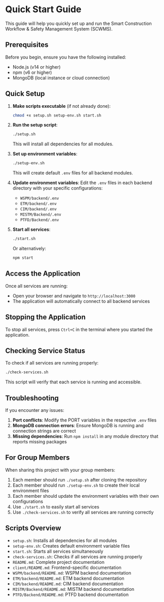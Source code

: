 # Quick Start Guide

This guide will help you quickly set up and run the Smart Construction Workflow & Safety Management System (SCWMS).

## Prerequisites

Before you begin, ensure you have the following installed:
- Node.js (v14 or higher)
- npm (v6 or higher)
- MongoDB (local instance or cloud connection)

## Quick Setup

1. **Make scripts executable** (if not already done):
   ```bash
   chmod +x setup.sh setup-env.sh start.sh
   ```

2. **Run the setup script**:
   ```bash
   ./setup.sh
   ```
   This will install all dependencies for all modules.

3. **Set up environment variables**:
   ```bash
   ./setup-env.sh
   ```
   This will create default `.env` files for all backend modules.

4. **Update environment variables**:
   Edit the `.env` files in each backend directory with your specific configurations:
   - `WSPM/backend/.env`
   - `ETM/backend/.env`
   - `CIM/backend/.env`
   - `MISTM/Backend/.env`
   - `PTFD/Backend/.env`

5. **Start all services**:
   ```bash
   ./start.sh
   ```
   Or alternatively:
   ```bash
   npm start
   ```

## Access the Application

Once all services are running:
- Open your browser and navigate to `http://localhost:3000`
- The application will automatically connect to all backend services

## Stopping the Application

To stop all services, press `Ctrl+C` in the terminal where you started the application.

## Checking Service Status

To check if all services are running properly:
```bash
./check-services.sh
```

This script will verify that each service is running and accessible.

## Troubleshooting

If you encounter any issues:

1. **Port conflicts**: Modify the PORT variables in the respective `.env` files
2. **MongoDB connection errors**: Ensure MongoDB is running and connection strings are correct
3. **Missing dependencies**: Run `npm install` in any module directory that reports missing packages

## For Group Members

When sharing this project with your group members:
1. Each member should run `./setup.sh` after cloning the repository
2. Each member should run `./setup-env.sh` to create their local environment files
3. Each member should update the environment variables with their own configurations
4. Use `./start.sh` to easily start all services
5. Use `./check-services.sh` to verify all services are running correctly

## Scripts Overview

- `setup.sh`: Installs all dependencies for all modules
- `setup-env.sh`: Creates default environment variable files
- `start.sh`: Starts all services simultaneously
- `check-services.sh`: Checks if all services are running properly
- `README.md`: Complete project documentation
- `client/README.md`: Frontend-specific documentation
- `WSPM/backend/README.md`: WSPM backend documentation
- `ETM/backend/README.md`: ETM backend documentation
- `CIM/backend/README.md`: CIM backend documentation
- `MISTM/Backend/README.md`: MISTM backend documentation
- `PTFD/Backend/README.md`: PTFD backend documentation